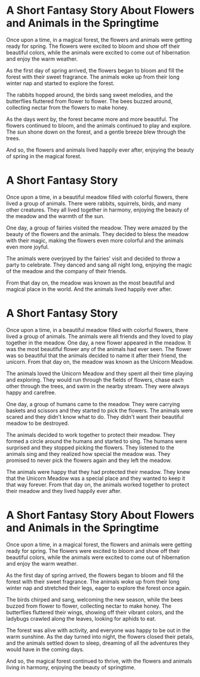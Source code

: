 

# A Short Fantasy Story About Flowers and Animals in the Springtime

Once upon a time, in a magical forest, the flowers and animals were getting ready for spring. The flowers were excited to bloom and show off their beautiful colors, while the animals were excited to come out of hibernation and enjoy the warm weather.

As the first day of spring arrived, the flowers began to bloom and fill the forest with their sweet fragrance. The animals woke up from their long winter nap and started to explore the forest.

The rabbits hopped around, the birds sang sweet melodies, and the butterflies fluttered from flower to flower. The bees buzzed around, collecting nectar from the flowers to make honey.

As the days went by, the forest became more and more beautiful. The flowers continued to bloom, and the animals continued to play and explore. The sun shone down on the forest, and a gentle breeze blew through the trees.

And so, the flowers and animals lived happily ever after, enjoying the beauty of spring in the magical forest.

# A Short Fantasy Story

Once upon a time, in a beautiful meadow filled with colorful flowers, there lived a group of animals. There were rabbits, squirrels, birds, and many other creatures. They all lived together in harmony, enjoying the beauty of the meadow and the warmth of the sun.

One day, a group of fairies visited the meadow. They were amazed by the beauty of the flowers and the animals. They decided to bless the meadow with their magic, making the flowers even more colorful and the animals even more joyful.

The animals were overjoyed by the fairies' visit and decided to throw a party to celebrate. They danced and sang all night long, enjoying the magic of the meadow and the company of their friends.

From that day on, the meadow was known as the most beautiful and magical place in the world. And the animals lived happily ever after.

# A Short Fantasy Story

Once upon a time, in a beautiful meadow filled with colorful flowers, there lived a group of animals. The animals were all friends and they loved to play together in the meadow. One day, a new flower appeared in the meadow. It was the most beautiful flower any of the animals had ever seen. The flower was so beautiful that the animals decided to name it after their friend, the unicorn. From that day on, the meadow was known as the Unicorn Meadow.

The animals loved the Unicorn Meadow and they spent all their time playing and exploring. They would run through the fields of flowers, chase each other through the trees, and swim in the nearby stream. They were always happy and carefree.

One day, a group of humans came to the meadow. They were carrying baskets and scissors and they started to pick the flowers. The animals were scared and they didn't know what to do. They didn't want their beautiful meadow to be destroyed.

The animals decided to work together to protect their meadow. They formed a circle around the humans and started to sing. The humans were surprised and they stopped picking the flowers. They listened to the animals sing and they realized how special the meadow was. They promised to never pick the flowers again and they left the meadow.

The animals were happy that they had protected their meadow. They knew that the Unicorn Meadow was a special place and they wanted to keep it that way forever. From that day on, the animals worked together to protect their meadow and they lived happily ever after.

# A Short Fantasy Story About Flowers and Animals in the Springtime

Once upon a time, in a magical forest, the flowers and animals were getting ready for spring. The flowers were excited to bloom and show off their beautiful colors, while the animals were excited to come out of hibernation and enjoy the warm weather.

As the first day of spring arrived, the flowers began to bloom and fill the forest with their sweet fragrance. The animals woke up from their long winter nap and stretched their legs, eager to explore the forest once again.

The birds chirped and sang, welcoming the new season, while the bees buzzed from flower to flower, collecting nectar to make honey. The butterflies fluttered their wings, showing off their vibrant colors, and the ladybugs crawled along the leaves, looking for aphids to eat.

The forest was alive with activity, and everyone was happy to be out in the warm sunshine. As the day turned into night, the flowers closed their petals, and the animals settled down to sleep, dreaming of all the adventures they would have in the coming days.

And so, the magical forest continued to thrive, with the flowers and animals living in harmony, enjoying the beauty of springtime.
